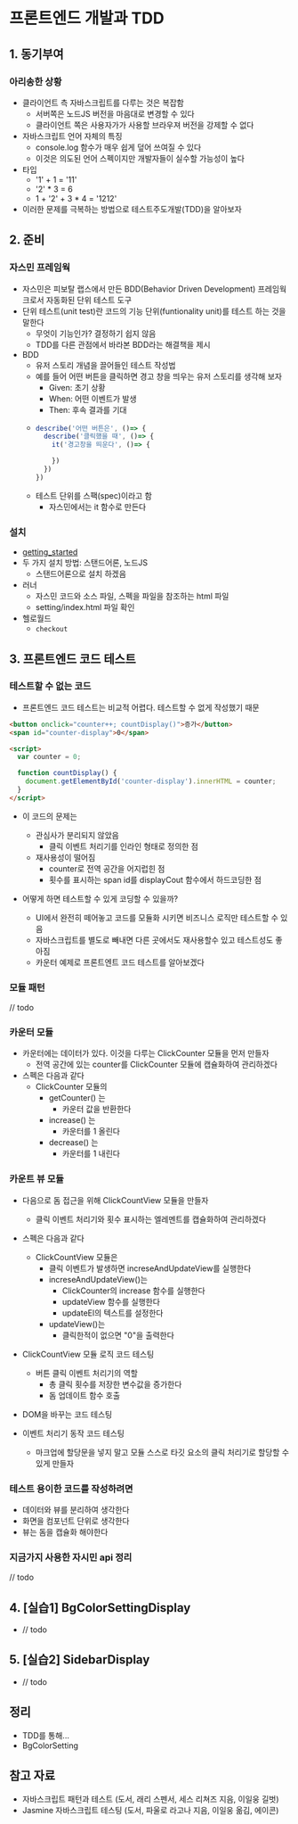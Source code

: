 # 프론트엔드 개발과 TDD 

## 1. 동기부여 

### 아리송한 상황 

* 클라이언트 측 자바스크립트를 다루는 것은 복잡함 
  * 서버쪽은 노드JS 버전을 마음대로 변경할 수 있다 
  * 클라이언트 쪽은 사용자가가 사용할 브라우져 버전을 강제할 수 없다 
* 자바스크립트 언어 자체의 특징 
  * console.log 함수가 매우 쉽게 덮어 쓰여질 수 있다 
  * 이것은 의도된 언어 스펙이지만 개발자들이 실수할 가능성이 높다 
* 타입
  * '1' + 1 = '11'
  * '2' * 3 = 6
  * 1 + '2' + 3 * 4 = '1212' 
* 이러한 문제를 극복하는 방법으로 테스트주도개발(TDD)을 알아보자 

## 2. 준비

### 자스민 프레임웍

* 자스민은 피보탈 랩스에서 만든 BDD(Behavior Driven Development) 프레임웍크로서 자동화된 단위 테스트 도구
* 단위 테스트(unit test)란 코드의 기능 단위(funtionality unit)를 테스트 하는 것을 말한다 
  * 무엇이 기능인가? 결정하기 쉽지 않음 
  * TDD를 다른 관점에서 바라본 BDD라는 해결책을 제시 
* BDD
  * 유저 스토리 개념을 끌어들인 테스트 작성법 
  * 예를 들어 어떤 버튼을 클릭하면 경고 창을 띄우는 유저 스토리를 생각해 보자 
    * Given: 초기 상황
    * When: 어떤 이벤트가 발생 
    * Then: 후속 결과를 기대 
  * ```js
    describe('어떤 버튼은', ()=> {
      describe('클릭했을 때', ()=> {
        it('경고창을 띄운다', ()=> {

        })
      })
    })
    ```
  * 테스트 단위를 스팩(spec)이라고 함
    * 자스민에서는 it 함수로 만든다 

### 설치 

* [getting_started](https://jasmine.github.io/pages/getting_started.html)
* 두 가지 설치 방법: 스탠드어론, 노드JS 
  * 스탠드어론으로 설치 하겠음 
* 러너
  * 자스민 코드와 소스 파일, 스펙을  파일을 참조하는 html 파일 
  * setting/index.html 파일 확인 
* 헬로월드 
  * `checkout` 

## 3. 프론트엔드 코드 테스트 

### 테스트할 수 없는 코드 

* 프론트엔드 코드 테스트는 비교적 어렵다. 테스트할 수 없게 작성했기 때문 

```html
<button onclick="counter++; countDisplay()">증가</button>
<span id="counter-display">0</span>

<script>
  var counter = 0;

  function countDisplay() {
    document.getElementById('counter-display').innerHTML = counter;
  }
</script>
```

* 이 코드의 문제는 
  * 관심사가 분리되지 않았음 
    * 클릭 이벤트 처리기를 인라인 형태로 정의한 점 
  * 재사용성이 떨어짐 
    * counter로 전역 공간을 어지럽힌 점 
    * 횟수를 표시하는 span id를 displayCout 함수에서 하드코딩한 점 

* 어떻게 하면 테스트할 수 있게 코딩할 수 있을까? 
  * UI에서 완전히 떼어놓고 코드를 모듈화 시키면 비즈니스 로직만 테스트할 수 있음
  * 자바스크립트를 별도로 빼내면 다른 곳에서도 재사용할수 있고 테스트성도 좋아짐
  * 카운터 예제로 프론트엔트 코드 테스트를 알아보겠다 

### 모듈 패턴 

// todo 

### 카운터 모듈

* 카운터에는 데이터가 있다. 이것을 다루는 ClickCounter 모듈을 먼저 만들자 
  * 전역 공간에 있는 counter를 ClickCounter 모듈에 캡슐화하여 관리하겠다 
* 스펙은 다음과 같다 
  * ClickCounter 모듈의
    * getCounter() 는 
      * 카운터 값을 반환한다
    * increase() 는
      * 카운터를 1 올린다
    * decrease() 는
      * 카운터를 1 내린다

### 카운트 뷰 모듈 

* 다음으로 돔 접근을 위해 ClickCountView 모듈을 만들자 
  * 클릭 이벤트 처리기와 횟수 표시하는 엘레멘트를 캡슐화하여 관리하겠다 
* 스펙은 다음과 같다
  * ClickCountView 모듈은 
    * 클릭 이벤트가 발생하면 increseAndUpdateView를 실행한다
    * increseAndUpdateView()는 
      * ClickCounter의 increase 함수를 실행한다
      * updateView 함수를 실행한다
      * updateEl의 텍스트를 설정한다
    * updateView()는 
      * 클릭한적이 없으면 "0"을 출력한다

* ClickCountView 모듈 로직 코드 테스팅
  * 버튼 클릭 이벤트 처리기의 역할
    * 총 클릭 횟수를 저장한 변수값을 증가한다 
    * 돔 업데이트 함수 호출   
* DOM을 바꾸는 코드 테스팅 
* 이벤트 처리기 동작 코드 테스팅
  * 마크업에 할당문을 넣지 말고 모듈 스스로 타깃 요소의 클릭 처리기로 할당할 수 있게 만들자 

### 테스트 용이한 코드를 작성하려면 

* 데이터와 뷰를 분리하여 생각한다 
* 화면을 컴포넌트 단위로 생각한다 
* 뷰는 돔을 캡슐화 해야한다 

### 지금가지 사용한 자시민 api 정리 

// todo 


## 4. [실습1] BgColorSettingDisplay

* // todo

## 5. [실습2] SidebarDisplay

* // todo

## 정리  

* TDD를 통해...
* BgColorSetting

## 참고 자료

* 자바스크립트 패턴과 테스트 (도서, 래리 스펜서, 세스 리쳐즈 지음, 이일웅 길벗)
* Jasmine 자바스크립트 테스팅 (도서, 파울로 라고나 지음, 이일웅 옮김, 에이콘)